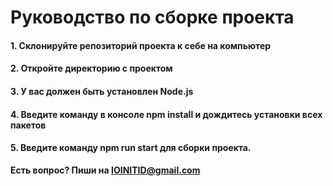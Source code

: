 # Руководство по сборке проекта

#### 1. Склонируйте репозиторий проекта к себе на компьютер

#### 2. Откройте директорию с проектом

#### 3. У вас должен быть установлен Node.js

#### 4. Введите команду в консоле npm install и дождитесь установки всех пакетов

#### 5. Введите команду npm run start для сборки проекта.

**Есть вопрос? Пиши на IOINITID@gmail.com**
